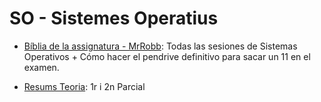 # SO - Sistemes Operatius
* [Bíblia de la assignatura - MrRobb](https://github.com/MrRobb/SO-FIB): Todas las sesiones de Sistemas Operativos + Cómo hacer el pendrive definitivo para sacar un 11 en el examen. 

* [Resums Teoria](https://github.com/hialvaro/SO-FIB): 1r i 2n Parcial
